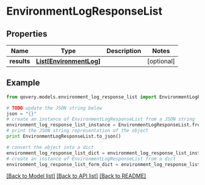 # EnvironmentLogResponseList


## Properties

Name | Type | Description | Notes
------------ | ------------- | ------------- | -------------
**results** | [**List[EnvironmentLog]**](EnvironmentLog.md) |  | [optional] 

## Example

```python
from qovery.models.environment_log_response_list import EnvironmentLogResponseList

# TODO update the JSON string below
json = "{}"
# create an instance of EnvironmentLogResponseList from a JSON string
environment_log_response_list_instance = EnvironmentLogResponseList.from_json(json)
# print the JSON string representation of the object
print EnvironmentLogResponseList.to_json()

# convert the object into a dict
environment_log_response_list_dict = environment_log_response_list_instance.to_dict()
# create an instance of EnvironmentLogResponseList from a dict
environment_log_response_list_form_dict = environment_log_response_list.from_dict(environment_log_response_list_dict)
```
[[Back to Model list]](../README.md#documentation-for-models) [[Back to API list]](../README.md#documentation-for-api-endpoints) [[Back to README]](../README.md)


